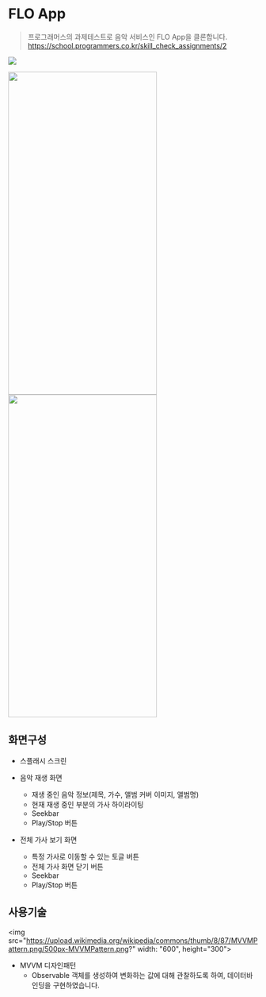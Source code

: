 # FLO App
> 프로그래머스의 과제테스트로 음악 서비스인 FLO App을 클론합니다.<br>
https://school.programmers.co.kr/skill_check_assignments/2

<img src="https://img.shields.io/badge/Swift-orange?style=flat-square&logo=Swift&logoColor=white"/>

<img src="https://user-images.githubusercontent.com/76645463/204215310-09b6fa9a-4ad8-4828-a340-7ab67ec73b7b.png" width="300" height="650">  <img src="https://user-images.githubusercontent.com/76645463/204215318-434774a0-3c53-4346-9cc0-ca166dc70821.png" width="300" height="650">

## 화면구성

- 스플래시 스크린

- 음악 재생 화면
  - 재생 중인 음악 정보(제목, 가수, 앨범 커버 이미지, 앨범명)
  - 현재 재생 중인 부분의 가사 하이라이팅
  - Seekbar
  - Play/Stop 버튼
- 전체 가사 보기 화면
  - 특정 가사로 이동할 수 있는 토글 버튼
  - 전체 가사 화면 닫기 버튼
  - Seekbar
  - Play/Stop 버튼

## 사용기술
<img src="https://upload.wikimedia.org/wikipedia/commons/thumb/8/87/MVVMPattern.png/500px-MVVMPattern.png?" width: "600", height="300">
- MVVM 디자인패턴
  - Observable 객체를 생성하여 변화하는 값에 대해 관찰하도록 하여, 데이터바인딩을 구현하였습니다.
